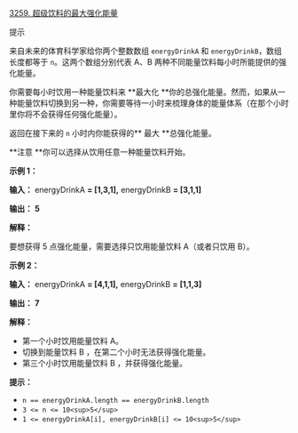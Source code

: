 [3259. 超级饮料的最大强化能量](https://leetcode.cn/problems/maximum-energy-boost-from-two-drinks/)

提示

来自未来的体育科学家给你两个整数数组 `energyDrinkA` 和 `energyDrinkB`，数组长度都等于 `n`。这两个数组分别代表 A、B 两种不同能量饮料每小时所能提供的强化能量。

你需要每小时饮用一种能量饮料来 **最大化 **你的总强化能量。然而，如果从一种能量饮料切换到另一种，你需要等待一小时来梳理身体的能量体系（在那个小时里你将不会获得任何强化能量）。

返回在接下来的 `n` 小时内你能获得的** 最大 **总强化能量。

**注意 **你可以选择从饮用任意一种能量饮料开始。

**示例 1：**

 **输入：** energyDrinkA **= [1,3,1],** energyDrinkB **= [3,1,1]**

 **输出：** **5**

**解释：**

要想获得 5 点强化能量，需要选择只饮用能量饮料 A（或者只饮用 B）。

**示例 2：**

 **输入：** energyDrinkA **= [4,1,1],** energyDrinkB **= [1,1,3]**

 **输出：** **7**

**解释：**

* 第一个小时饮用能量饮料 A。
* 切换到能量饮料 B ，在第二个小时无法获得强化能量。
* 第三个小时饮用能量饮料 B ，并获得强化能量。

**提示：**

* `n == energyDrinkA.length == energyDrinkB.length`
* `3 <= n <= 10<sup>5</sup>`
* `1 <= energyDrinkA[i], energyDrinkB[i] <= 10<sup>5</sup>`

